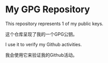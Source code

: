 # My GPG Repository

This repository represents 1 of my public keys.

这个仓库呈现了我的一个GPG公钥。

I use it to verify my Github activities.

我会使用它来验证我的Github活动。
